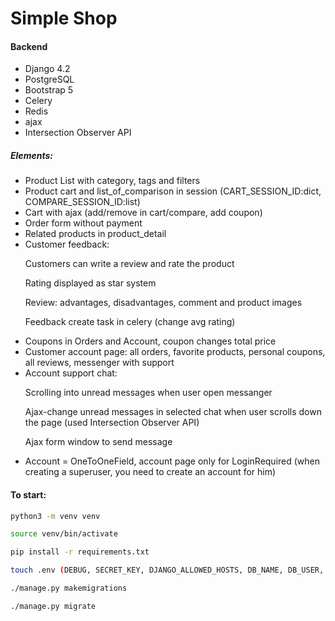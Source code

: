 # Simple Shop
#### Backend
- Django 4.2
- PostgreSQL
- Bootstrap 5
- Celery
- Redis
- ajax
- Intersection Observer API

##### Elements:

<ul>
  <li>Product List with category, tags and filters</li>
  <li>Product cart and list_of_comparison in session (CART_SESSION_ID:dict, COMPARE_SESSION_ID:list)</li>
  <li>Cart with ajax (add/remove in cart/compare, add coupon)</li>
  <li>Order form without payment</li>
  <li>Related products in product_detail</li>

  <li>Customer feedback:
    <p>Customers can write a review and rate the product</p>
    <p>Rating displayed as star system</p>
    <p>Review: advantages, disadvantages, comment and product images<p>
    <p>Feedback create task in celery (change avg rating)</p>
  </li>

  <li>Coupons in Orders and Account, coupon changes total price</li>
  <li>Customer account page: all orders, favorite products, personal coupons, all reviews, messenger with support </li>
  <li>Account support chat:
    <p>Scrolling into unread messages when user open messanger</p>
    <p>Ajax-change unread messages in selected chat when user scrolls down the page (used Intersection Observer API)</p>
    <p>Ajax form window to send message</p>
  </li>
  <li>Account = OneToOneField, account page only for LoginRequired (when creating a superuser, you need to create an account for him)</li>

</ul>

<h4>To start:</h4>

```bash
python3 -m venv venv
```
```bash
source venv/bin/activate
```
```bash
pip install -r requirements.txt
```
```bash
touch .env (DEBUG, SECRET_KEY, DJANGO_ALLOWED_HOSTS, DB_NAME, DB_USER, DB_PASS, DB_HOST, DB_PORT)
```
```bash
./manage.py makemigrations 
```
```bash
./manage.py migrate
```


